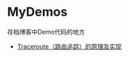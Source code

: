 # MyDemos
存档博客中Demo代码的地方

- [Traceroute（路由追踪）的原理及实现](https://juejin.im/post/5a9c007a518825558001b05d)

